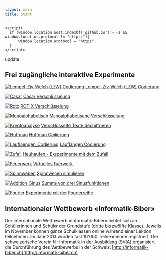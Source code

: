 ```yaml
---
layout: main
title: Start
---
```


<!-- change to https -->
    <script>
      if (window.location.host.indexOf('github.io') > -1 && window.location.protocol != "https:"){
          window.location.protocol = "https";
      }
    </script>

update

## Frei zugängliche interaktive Experimente

[![Lempel-Ziv-Welch (LZW) Codierung](images/LZW_Codierung.png)](https://mgje.github.io/Codierung/LZW_Mittel.html)
[Lempel-Ziv-Welch (LZW) Codierung](https://mgje.github.io/Codierung/LZW_Mittel.html)

[![Cäsar](images/caesar.png)](https://mgje.github.io/Crypto/exp1/)
[Cäsar Verschlüsselung](https://mgje.github.io/Crypto/exp1/)

[![Rotx](images/rotx.png)](https://mgje.github.io/Crypto/exp3/index.html)
[ROT-X Verschlüsselung](https://mgje.github.io/Crypto/exp3/index.html)

[![Monoalphabetisch](images/monoalphabetisch.png)](https://mgje.github.io/Crypto/exp4/index.html)
[Monoalphabetische Verschlüsselung](https://mgje.github.io/Crypto/exp4/index.html)

[![Kryptoanalyse](images/kryptoanalyse.png)](https://mgje.github.io/Crypto/exp6/index.html)
[Verschlüsselte Texte dechiffrieren](https://mgje.github.io/Crypto/exp7/index.html)

[![Huffman](images/Huffman.png)](https://mgje.github.io/Codierung/Huffman.html)
[Huffman Codierung](https://mgje.github.io/Codierung/Huffman.html)

[![Lauflaengen_Codierung](images/Lauflaengen_Codierung.png)](https://mgje.github.io/Codierung/Lauflaengen_Mini.html)
[Lauflängen Codierung](https://mgje.github.io/Codierung/Lauflaengen_Mini.html)

[![Zufall](images/zufall.png)](https://mgje.github.io/webprogramming/processing/zufallsbilder.html)
[Heuhaufen - Exeperimente mit dem Zufall](https://mgje.github.io/webprogramming/processing/zufallsbilder.html)

[![Feuerwerk](images/feuerwerk.png)](https://mgje.github.io/webprogramming/processing/visuelle_effekte.html)
[Virtuelles Fuerwerk](https://mgje.github.io/webprogramming/processing/visuelle_effekte.html)

[![Spinnweben](images/spinnweben.png)](https://mgje.github.io/webprogramming/processing/spinnweben.html)
[Spinnweben simulieren](https://mgje.github.io/webprogramming/processing/spinnweben.html)

[![Addition_Sinus](images/dreisin.png)](https://mgje.github.io/fourierseries/SinusSumme.html)
[Summe von drei Sinusfunktionen](https://mgje.github.io/fourierseries/SinusSumme.html)

[![Fourier](images/Fourier.png)](https://mgje.github.io/fourierseries/Fourierreihen.html)
[Experimente mit der Fourierreihe](https://mgje.github.io/fourierseries/Fourierreihen.html)


## Internationaler Wettbewerb  «Informatik-Biber» 

Der internationale Wettbewerb «Informatik-Biber» richtet sich an Schülerinnen und Schüler der Grundstufe (dritte bis zwölfte Klasse). Jeweils im November können ganze Schulklassen online während einer Lektion teilnehmen. Im Jahr 2013 wurden fast 10'000 Teilnehmende registriert. Der schweizerische Verein für Informatik in der Ausbildung (SVIA) organisiert die Durchführung des Wettbewerbs in der Schweiz. 
[http://informatik-biber.ch](http://informatik-biber.ch)



